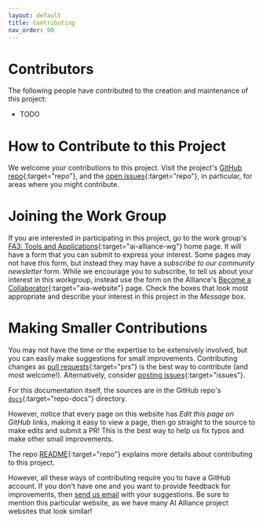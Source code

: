 ```yaml
---
layout: default
title: Contributing
nav_order: 90
---
```


# Contributors

The following people have contributed to the creation and maintenance of this project:

* TODO

# How to Contribute to this Project

We welcome your contributions to this project. Visit the project's [GitHub repo](https://github.com/The-AI-Alliance/incubator/){:target="repo"}, and the [open issues](https://github.com/The-AI-Alliance/incubator/issues){:target="repo"}, in particular, for areas where you might contribute.

# Joining the Work Group

If you are interested in participating in this project, go to the work group's [FA3: Tools and Applications](https://thealliance.ai/focus-areas/applications-and-tools){:target="ai-alliance-wg"} home page. It will have a form that you can submit to express your interest. Some pages may not have this form, but instead they may have a _subscribe to our community newsletter_ form. While we encourage you to subscribe, to tell us about your interest in this workgroup, instead use the form on the Alliance's [Become a Collaborator](https://thealliance.ai/become-a-collaborator){:target="aia-website"} page. Check the boxes that look most appropriate and describe your interest in this project in the _Message_ box.

# Making Smaller Contributions

You may not have the time or the expertise to be extensively involved, but you can easily make suggestions for small improvements. Contributing changes as [pull requests](https://github.com/The-AI-Alliance/incubator/pulls){:target="prs"} is the best way to contribute (and most welcome!). Alternatively, consider [posting issues](https://github.com/The-AI-Alliance/incubator/issues){:target="issues"}. 

For this documentation itself, the sources are in the GitHub repo's [`docs`](https://github.com/The-AI-Alliance/incubator/tree/main/docs){:target="repo-docs"} directory. 

However, notice that every page on this website has _Edit this page on GitHub_ links, making it easy to view a page, then go straight to the source to make edits and submit a PR! This is the best way to help us fix typos and make other small improvements.

The repo [README](https://github.com/The-AI-Alliance/incubator){:target="repo"} explains more details about contributing to this project.

However, all these ways of contributing require you to have a GitHub account. If you don't have one and you want to provide feedback for improvements, then [send us email](mailto:contact@thealliance.ai) with your suggestions. Be sure to mention this particular website, as we have many AI Alliance project websites that look similar!
